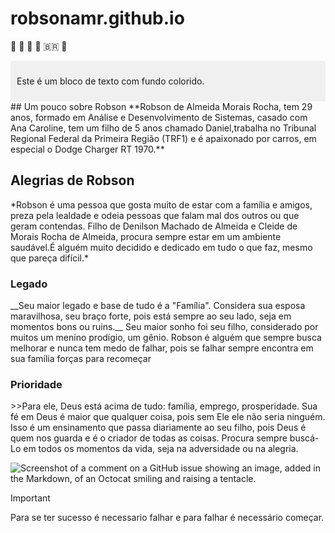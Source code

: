 # robsonamr.github.io
🍋 📧 🥇 🎱 🇧🇷 🏈
<div style="background-color: #f0f0f0; padding: 10px;">
  <p>Este é um bloco de texto com fundo colorido.</p>
</div>
## Um pouco sobre Robson 
**Robson de Almeida Morais Rocha, tem 29 anos, formado em Análise e Desenvolvimento de Sistemas,
casado com Ana Caroline, tem um filho de 5 anos chamado Daniel,trabalha no Tribunal Regional Federal da Primeira Região (TRF1) e é apaixonado por carros, em especial o Dodge Charger RT 1970.**    
 
 <h2>Alegrias de Robson</h2> 
*Robson é uma pessoa que gosta muito de estar com a família e amigos, preza pela lealdade e 
  odeia pessoas que falam mal dos outros ou que geram contendas. Filho de Denilson Machado de Almeida e Cleide de Morais Rocha de Almeida,
  procura sempre estar em um ambiente saudável.É alguém muito decidido e dedicado em tudo o que faz, mesmo que pareça difícil.*
  
  <h3>Legado</h3>
   __Seu maior legado e base de tudo é a "Família". Considera sua esposa maravilhosa,
      seu braço forte, pois está sempre ao seu lado, seja em momentos bons ou ruins.__
      Seu maior sonho foi seu filho, considerado por muitos um menino prodígio, um gênio.
      Robson é alguém que sempre busca melhorar e nunca tem medo de falhar, pois se falhar sempre encontra em sua família forças para recomeçar
  
  <h3>Prioridade</h3>
   >>Para ele, Deus está acima de tudo: família, emprego, prosperidade. Sua fé em Deus é maior que qualquer coisa, 
      pois sem Ele ele não seria ninguém. Isso é um ensinamento que passa diariamente ao seu filho,
      pois Deus é quem nos guarda e é o criador de todas as coisas. Procura sempre buscá-Lo em todos os momentos da vida, seja na adversidade ou na alegria.

![Screenshot of a comment on a GitHub issue showing an image, added in the Markdown, of an Octocat smiling and raising a tentacle.](https://myoctocat.com/assets/images/base-octocat.svg)

> [!IMPORTANT]
> Para se ter sucesso é necessario falhar e para falhar é necessário começar.


